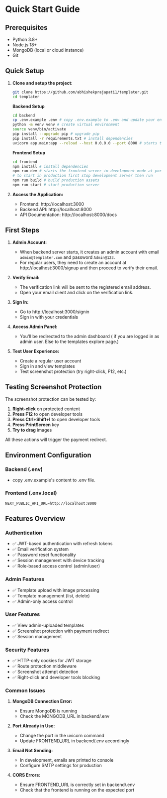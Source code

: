 # Quick Start Guide

## Prerequisites

- Python 3.8+
- Node.js 18+
- MongoDB (local or cloud instance)
- Git

## Quick Setup

1. **Clone and setup the project:**
   ```bash
   git clone https://github.com/abhishekprajapati1/templater.git
   cd templater
   ```

   **Backend Setup**
   ```bash
   cd backend
   cp .env.example .env # copy .env.example to .env and update your environment variables
   python -m venv venv # create virtual environment
   source venv/bin/activate
   pip install --upgrade pip # upgrade pip
   pip install -r requirements.txt # install dependencies
   uvicorn app.main:app --reload --host 0.0.0.0 --port 8000 # starts the backend server at port 8000
   ```
   **Frontend Setup**
   ```bash
   cd frontend
   npm install # install dependencies
   npm run dev # starts the frontend server in development mode at port 3000
   # to start in production first stop development server then run
   npm run build # build production assets
   npm run start # start production server
   ```

2. **Access the Application:**
   - Frontend: http://localhost:3000
   - Backend API: http://localhost:8000
   - API Documentation: http://localhost:8000/docs

## First Steps

1. **Admin Account:**
   - When backend server starts, it creates an admin account with email `admin@templater.com` and password `Admin@123`.
   - For regular users, they need to create an account at http://localhost:3000/signup and then proceed to verify their email.
2. **Verify Email:**
   - The verification link will be sent to the registered email address.
   - Open your email client and click on the verification link.

3. **Sign In:**
   - Go to http://localhost:3000/signin
   - Sign in with your credentials

4. **Access Admin Panel:**
   - You'll be redirected to the admin dashboard ( if you are logged in as admin user. Else to the templates explore page.)

5. **Test User Experience:**
   - Create a regular user account
   - Sign in and view templates
   - Test screenshot protection (try right-click, F12, etc.)

## Testing Screenshot Protection

The screenshot protection can be tested by:

1. **Right-click** on protected content
2. **Press F12** to open developer tools
3. **Press Ctrl+Shift+I** to open developer tools
4. **Press PrintScreen** key
5. **Try to drag** images

All these actions will trigger the payment redirect.

## Environment Configuration

### Backend (.env)
 - copy .env.example's content to .env file.

### Frontend (.env.local)
```env
NEXT_PUBLIC_API_URL=http://localhost:8000
```

## Features Overview

### Authentication
- ✅ JWT-based authentication with refresh tokens
- ✅ Email verification system
- ✅ Password reset functionality
- ✅ Session management with device tracking
- ✅ Role-based access control (admin/user)

### Admin Features
- ✅ Template upload with image processing
- ✅ Template management (list, delete)
- ✅ Admin-only access control

### User Features
- ✅ View admin-uploaded templates
- ✅ Screenshot protection with payment redirect
- ✅ Session management

### Security Features
- ✅ HTTP-only cookies for JWT storage
- ✅ Route protection middleware
- ✅ Screenshot attempt detection
- ✅ Right-click and developer tools blocking

### Common Issues

1. **MongoDB Connection Error:**
   - Ensure MongoDB is running
   - Check the MONGODB_URL in backend/.env

2. **Port Already in Use:**
   - Change the port in the uvicorn command
   - Update FRONTEND_URL in backend/.env accordingly

3. **Email Not Sending:**
   - In development, emails are printed to console
   - Configure SMTP settings for production

4. **CORS Errors:**
   - Ensure FRONTEND_URL is correctly set in backend/.env
   - Check that the frontend is running on the expected port

